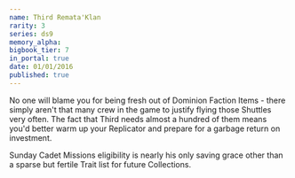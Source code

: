```yaml
---
name: Third Remata'Klan
rarity: 3
series: ds9
memory_alpha:
bigbook_tier: 7
in_portal: true
date: 01/01/2016
published: true
---
```


No one will blame you for being fresh out of Dominion Faction Items - there simply aren't that many crew in the game to justify flying those Shuttles very often. The fact that Third needs almost a hundred of them means you'd better warm up your Replicator and prepare for a garbage return on investment.

Sunday Cadet Missions eligibility is nearly his only saving grace other than a sparse but fertile Trait list for future Collections.
